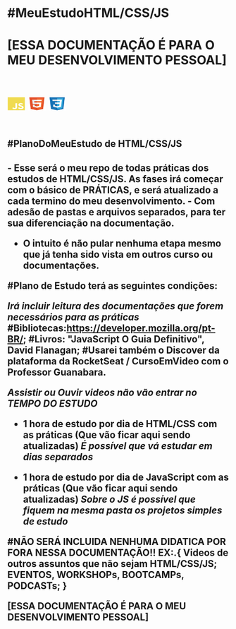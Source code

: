 <h1>#MeuEstudoHTML/CSS/JS<h1>

[ESSA DOCUMENTAÇÃO É PARA O MEU DESENVOLVIMENTO PESSOAL]


<div style="display: inline_block"><br>
  <img align="center" alt="Js" height="30" width="40" src="https://raw.githubusercontent.com/devicons/devicon/master/icons/javascript/javascript-plain.svg">
  <img align="center" alt="HTML" height="30" width="40" src="https://raw.githubusercontent.com/devicons/devicon/master/icons/html5/html5-original.svg">
  <img align="center" alt="CSS" height="30" width="40" src="https://raw.githubusercontent.com/devicons/devicon/master/icons/css3/css3-original.svg">
</div>
<br>

 <h2>#PlanoDoMeuEstudo de HTML/CSS/JS<h2>
- Esse será o meu repo de todas práticas dos estudos de HTML/CSS/JS.
As fases irá começar com o básico de PRÁTICAS, e será atualizado a cada termino do meu desenvolvimento.
- Com adesão de pastas e arquivos separados, para ter sua diferenciação na documentação.

- O intuito é não pular nenhuma etapa mesmo que já tenha sido vista em outros curso ou documentações.

#Plano de Estudo terá as seguintes condições:

*Irá incluir leitura des documentações que forem necessários para as práticas*
#Bibliotecas:https://developer.mozilla.org/pt-BR/;
#Livros: "JavaScript O Guia Definitivo", David Flanagan;
#Usarei também o Discover da plataforma da RocketSeat / CursoEmVideo com o Professor Guanabara.

*Assistir ou Ouvir videos não vão entrar no TEMPO DO ESTUDO*

- 1 hora de estudo por dia de HTML/CSS com as práticas (Que vão ficar aqui sendo atualizadas) *É possível que vá estudar em dias separados* 

- 1 hora de estudo por dia de JavaScript com as práticas (Que vão ficar aqui sendo atualizadas) *Sobre o JS é possível que fiquem na mesma pasta os projetos simples de estudo*


#NÃO SERÁ INCLUIDA NENHUMA DIDATICA POR FORA NESSA DOCUMENTAÇÃO!!
EX:.{
    Videos de outros assuntos que não sejam HTML/CSS/JS;
    EVENTOS, WORKSHOPs, BOOTCAMPs, PODCASTs;
}

[ESSA DOCUMENTAÇÃO É PARA O MEU DESENVOLVIMENTO PESSOAL]